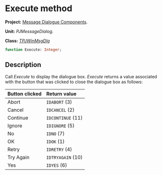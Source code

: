 # Execute method #

**Project:** [Message Dialogue Components](../API.md).

**Unit:** _PJMessageDialog_.

**Class:** _[TPJWinMsgDlg](./TPJWinMsgDlg.md)_

```pascal
function Execute: Integer;
```

## Description ##

Call _Execute_ to display the dialogue box. _Execute_ returns a value associated with the button that was clicked to close the dialogue box as follows:

| **Button clicked** | **Return value** |
|:-------------------|:-----------------|
| Abort | `IDABORT` (3) |
| Cancel | `IDCANCEL` (2) |
| Continue | `IDCONTINUE` (11) |
| Ignore | `IDIGNORE` (5) |
| No | `IDNO` (7) |
| OK | `IDOK` (1) |
| Retry | `IDRETRY` (4) |
| Try Again | `IDTRYAGAIN` (10) |
| Yes | `IDYES` (6) |